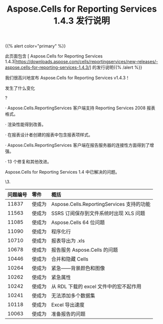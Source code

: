 ﻿---
title: Aspose.Cells for Reporting Services 1.4.3 发行说明
type: docs
weight: 10
url: /zh/reportingservices/aspose-cells-for-reporting-services-1-4-3-release-notes/
---
{{% alert color="primary" %}} 

此页面包含 [ Aspose.Cells for Reporting Services 1.4.3|https://downloads.aspose.com/cells/reportingservices/new-releases/-aspose.cells-for-reporting-services-1.4.3/] 的发行说明{{% /alert %}} 

我们很高兴地宣布 Aspose.Cells for Reporting Services v1.4.3！

发生了什么变化

? 

· Aspose.Cells.ReportingServices 客户端支持 Reporting Services 2008 报表格式。

 · 渲染性能得到改善。

· 在报表设计者创建的报表中包含报表项样式。

 · Aspose.Cells.ReportingServices 客户端在报告服务器的连接性方面得到了增强。

 · 13 个修复和其他改进。



 Aspose.Cells for Reporting Services 1.4 中已解决的问题。

\3. 

|**问题编号** |**零件** |**概括** |
|:- |:- |:- |
|11837 |使成为|Aspose.Cells.ReportingServices 支持的功能|
|11563 |使成为|SSRS 订阅保存到文件系统时出现 XLS 问题|
|11085 |使成为|Aspose.Cells 64 位问题|
|11090 |使成为|程序化行|
|10710 |使成为|报表导出为 .xls|
|10678 |使成为|报告服务 Aspose.Cells 的问题|
|10446 |使成为|合并和隐藏 Cells|
|10264 |使成为|紧急——背景颜色和图像|
|10262 |使成为|紧急属性|
|10242 |使成为|从 RDL 下载的 excel 文件中的宏不起作用|
|10241 |使成为|无法添加多个数据集|
|10118 |使成为|Excel 导出速度|
|10063 |使成为|准备报告的问题|

